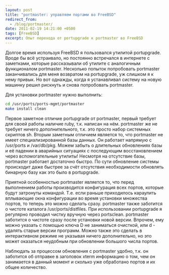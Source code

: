 ```yaml
---
layout: post
title: "portmaster: управляем портами во FreeBSD"
redirect_from:
  - /blog/portmaster/
date: 2011-02-19 14:21:00 +0500
tags: [FreeBSD]
excerpt: Опыт перехода от portupgrade к portmaster во FreeBSD
---
```

Долгое время используя FreeBSD я пользовался утилитой portupgrade. Вроде бы всё устраивало, но постоянно встречался в интернете с заметками, которые рассказывали об утилите с аналогичным функционалом portmaster. Несколько попыток попробовать portmaster заканчивались для меня возвратом на portupgrade, уж слишком я к нему привык. Но вот однажды, когда я устанавливал систему на новую машинку решил рискнуть и снова попробовать portmaster.

Для установки portmaster нужно выполнить:

```bash
cd /usr/ports/ports-mgmt/portmaster
make install clean
```

Первое заметное отличие portupgrade от portmaster, первый требует для своей работы наличие ruby, т.к. написан на нём. portmaster же не требует ничего дополнительного, т.к. это просто набор системных скриптов sh. Вторым заметным отличием является то, что portmaster не имеет специализированной базы данных. Он работает напрямую с /usr/ports и /var/db/pkg. Можем забыть о длительных обновлениях базы и её падении в аварийных ситуациях с последующим восстановлением через вспомогательные утилиты! Несмотря на отсутствие базы, portmaster работает достаточно быстро. По сути обновление системы происходит даже быстрее за счёт отсутствия необходимости обновлять бинарную базу как это было в portupgrade.

Приятной особенностью portmaster является то, что перед выполнением работы производится конфигурация всех портов, которые будут затронуты командой. Т.е. если раньше приходилось караулить вплывающие окна конфигурации во время установки множества портов, то теперь это можно сделать сразу. portmaster также заботится о чистоте каталога /usr/ports/distfiles. При использовании portupgrade я регулярно проводил чистку вручную через portsclean. portmaster заботится о чистоте сразу после установки новой версии. Впрочем, ему можно указать с помощью ключа D не заниматься очисткой, или d - удалять старые версии программ. Можно также это сделать в интерактивном режиме не указывая ничего дополнительно, но это может оказаться неудобным при обновлении большого числа портов.

Наблюдать за процессом обновления с portmaster удобно, т.к. он заботится об отправке в заголовок xterm информацию о том, чем он занимается в данный момент и сколько уже обработано портов и их общее количество.

